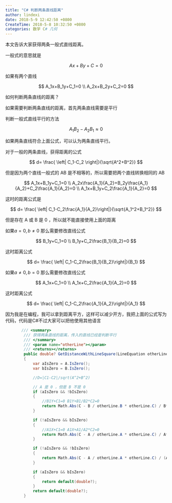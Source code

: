 ```yaml
---
title: "C# 判断两条直线距离"
author: lindexi
date: 2018-5-9 12:42:50 +0800
CreateTime: 2018-5-8 10:32:50 +0800
categories: 数学 C# 几何
---
```


本文告诉大家获得两条一般式直线距离。

<!--more-->


<!-- 标签：数学，C#，几何 -->
<!-- csdn -->

一般式的意思就是

$$
Ax+By+C=0
$$

如果有两个直线

$$
A_1x+B_1y+C_1=0 \\
A_2x+B_2y+C_2=0
$$

如何判断两条直线的距离？

如果需要判断两条直线的距离，首先两条直线需要是平行

判断一般式直线平行的方法

$$
A_1B_2-A_2B_1 \approx 0
$$

如果两条直线符合上面公式，可以认为两条直线平行。

对于一般的两条直线，获得距离的公式

$$
d= \frac{ \left| C_1-C_2 \right|}{\sqrt{A^2+B^2}}
$$

但是因为两个直线一般式的 AB 是不相等的，所以需要把两个直线转换相同的 AB

$$
A_1x+B_1y+C_1=0 \\
A_2x\frac{A_1}{A_2}+B_2y\frac{A_1}{A_2}+C_2\frac{A_1}{A_2}=0 \\
A_1x+B_1y+C_2\frac{A_1}{A_2}=0
$$

这时的距离公式是

$$
d= \frac{ \left| C_1-C_2\frac{A_1}{A_2}\right|}{\sqrt{A_1^2+B_1^2}}
$$

但是存在 A 或 B 是 0 ，所以就不能直接使用上面的距离

如果$a=0 ,b \neq 0$ 那么需要修改直线公式

$$
B_1y+C_1=0 \\
B_1y+C_2\frac{B_1}{B_2}=0
$$

这时距离公式

$$
d= \frac{ \left| C_1-C_2\frac{B_1}{B_2}\right|}{B_1}
$$

如果$a\neq0 ,b = 0$ 那么需要修改直线公式

$$
A_1x+C_1=0 \\
A_1x+C_2\frac{A_1}{A_2}=0
$$

这时距离公式

$$
d= \frac{ \left| C_1-C_2\frac{A_1}{A_2}\right|}{A_1}
$$

因为我是在编程，我可以拿到距离平方，这样可以减少开方，我把上面的公式写为代码，代码是C#不过大家可以把他使用其他语言

```csharp
       /// <summary>
        /// 获得两条直线的距离，传入的直线已经是判断平行
        /// </summary>
        /// <param name="otherLine"></param>
        /// <returns></returns>
        public double? GetDistanceWithLineSquare(LineEquation otherLine)
        {
            var aIsZero = A.IsZero();
            var bIsZero = B.IsZero();

            //D=|C1-C2|/sqrt(A^2+B^2)

            // A 是 0 ，但是 B 不是 0
            if (aIsZero && !bIsZero)
            {
                //B1Y+C1=0 B1Y+B1/B2*C2=0
                return Math.Abs(C - B / otherLine.B * otherLine.C) / B*B;
            }

            if (!aIsZero && bIsZero)
            {
                //A1X+C1=0 A1X+A1/A2*C2=0
                return Math.Abs(C - A / otherLine.A * otherLine.C) / A*A;
            }

            if (!aIsZero && !bIsZero)
            {
                return Math.Abs(C - A / otherLine.A * otherLine.C) / (A * A + B * B);
            }

            if (aIsZero && bIsZero)
            {
                return default(double?);
            }
            return default(double?);
        }
```

